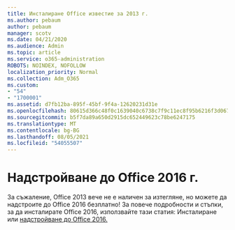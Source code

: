 ```yaml
---
title: Инсталиране Office известие за 2013 г.
ms.author: pebaum
author: pebaum
manager: scotv
ms.date: 04/21/2020
ms.audience: Admin
ms.topic: article
ms.service: o365-administration
ROBOTS: NOINDEX, NOFOLLOW
localization_priority: Normal
ms.collection: Adm_O365
ms.custom:
- "54"
- "1700001"
ms.assetid: d7fb12ba-895f-45bf-9f4a-12620231d31e
ms.openlocfilehash: 80615d366c48f0c1639040c6738c7f9c11ec8f95b6216f3d0671a0d58b8df767
ms.sourcegitcommit: b5f7da89a650d2915dc652449623c78be6247175
ms.translationtype: MT
ms.contentlocale: bg-BG
ms.lasthandoff: 08/05/2021
ms.locfileid: "54055507"
---
```

# <a name="upgrade-to-office-2016"></a>Надстройване до Office 2016 г.

За съжаление, Office 2013 вече не е наличен за изтегляне, но можете да надстроите до Office 2016 безплатно! За повече подробности и стъпки, за да инсталирате Office 2016, използвайте тази статия: Инсталиране или [надстройване до Office 2016.](https://support.office.com/article/Office-2013-is-no-longer-available-for-installation-with-an-Office-365-subscription-de68fd95-553a-4c38-b1b5-e4205b96fc75.aspx)
  